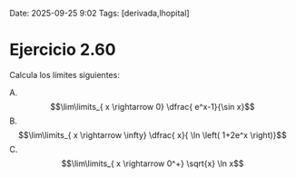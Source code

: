 Date: 2025-09-25 9:02
Tags: [derivada,lhopital]

# Ejercicio 2.60

 
Calcula los límites siguientes:

A.   $$\lim\limits_{ x \rightarrow  0} \dfrac{ e^x-1}{\sin   x}$$ 
B.   $$\lim\limits_{ x \rightarrow  \infty} \dfrac{ x}{ \ln \left( 1+2e^x \right)}$$ 
C.   $$\lim\limits_{ x \rightarrow  0^+}  \sqrt{x} \ln  x$$ 
